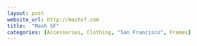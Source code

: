 ```yaml
---
layout: post
website_url: http://mashsf.com
title:  "Mash SF"
categories: [Accessories, Clothing, "San Francisco", Frames]
---
```

